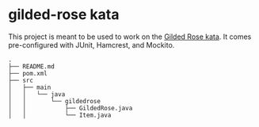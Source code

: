 # gilded-rose kata

This project is meant to be used to work on the [Gilded Rose
kata](https://github.com/testdouble/contributing-tests/wiki/Gilded-Rose-Kata). It
comes pre-configured with JUnit, Hamcrest, and Mockito.

```
.
├── README.md
├── pom.xml
├── src
│   ├── main
│   │   └── java
│   │       └── gildedrose
│   │           ├── GildedRose.java
│   │           └── Item.java
```


